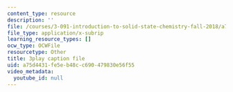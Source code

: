 ```yaml
---
content_type: resource
description: ''
file: /courses/3-091-introduction-to-solid-state-chemistry-fall-2018/a75d4431fe5eb48cc690479830e56f55_Gqic72B-1MU.srt
file_type: application/x-subrip
learning_resource_types: []
ocw_type: OCWFile
resourcetype: Other
title: 3play caption file
uid: a75d4431-fe5e-b48c-c690-479830e56f55
video_metadata:
  youtube_id: null
---
```

